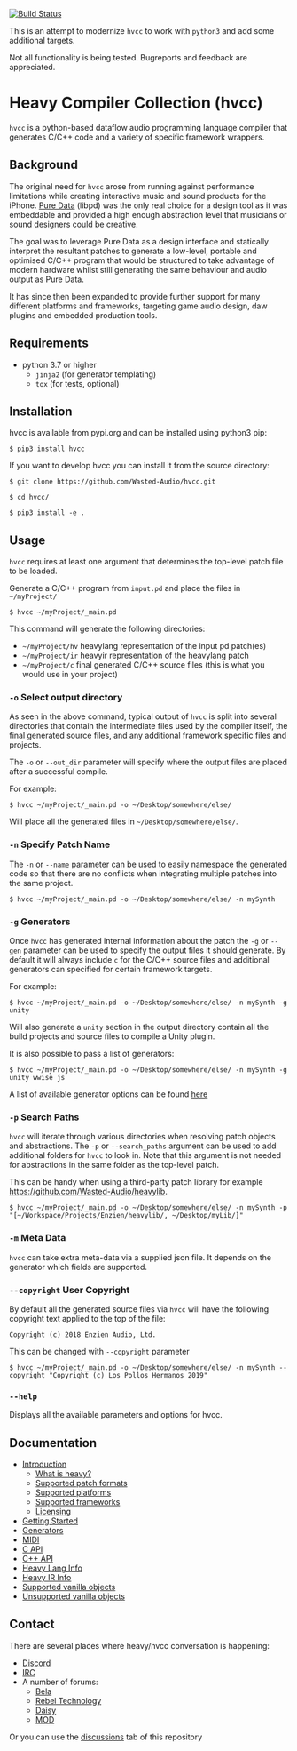 [![Build Status](https://github.com/Wasted-Audio/hvcc/actions/workflows/build.yml/badge.svg)](https://github.com/Wasted-Audio/hvcc/actions)

This is an attempt to modernize `hvcc` to work with `python3` and add some additional targets.

Not all functionality is being tested. Bugreports and feedback are appreciated.

# Heavy Compiler Collection (hvcc)

`hvcc` is a python-based dataflow audio programming language compiler that generates C/C++ code and a variety of specific framework wrappers.

## Background

The original need for `hvcc` arose from running against performance limitations while creating interactive music and sound products for the iPhone. [Pure Data](https://puredata.info) (libpd) was the only real choice for a design tool as it was embeddable and provided a high enough abstraction level that musicians or sound designers could be creative.

The goal was to leverage Pure Data as a design interface and statically interpret the resultant patches to generate a low-level, portable and optimised C/C++ program that would be structured to take advantage of modern hardware whilst still generating the same behaviour and audio output as Pure Data.

It has since then been expanded to provide further support for many different platforms and frameworks, targeting game audio design, daw plugins and embedded production tools.

## Requirements

* python 3.7 or higher
    - `jinja2` (for generator templating)
    - `tox` (for tests, optional)

## Installation
hvcc is available from pypi.org and can be installed using python3 pip:

`$ pip3 install hvcc`

If you want to develop hvcc you can install it from the source directory:

`$ git clone https://github.com/Wasted-Audio/hvcc.git`

`$ cd hvcc/`

`$ pip3 install -e .`

## Usage

`hvcc` requires at least one argument that determines the top-level patch file to be loaded.

Generate a C/C++ program from `input.pd` and place the files in `~/myProject/`

`$ hvcc ~/myProject/_main.pd`

This command will generate the following directories:

* `~/myProject/hv` heavylang representation of the input pd patch(es)
* `~/myProject/ir` heavyir representation of the heavylang patch
* `~/myProject/c` final generated C/C++ source files (this is what you would use in your project)

### `-o` Select output directory

As seen in the above command, typical output of `hvcc` is split into several directories that contain the intermediate files used by the compiler itself, the final generated source files, and any additional framework specific files and projects.

The `-o` or `--out_dir` parameter will specify where the output files are placed after a successful compile.

For example:

`$ hvcc ~/myProject/_main.pd -o ~/Desktop/somewhere/else/`

Will place all the generated files in `~/Desktop/somewhere/else/`.

### `-n` Specify Patch Name

The `-n` or `--name` parameter can be used to easily namespace the generated code so that there are no conflicts when integrating multiple patches into the same project.

`$ hvcc ~/myProject/_main.pd -o ~/Desktop/somewhere/else/ -n mySynth`

### `-g` Generators

Once `hvcc` has generated internal information about the patch the `-g` or `--gen` parameter can be used to specify the output files it should generate. By default it will always include `c` for the C/C++ source files and additional generators can specified for certain framework targets.

For example:

`$ hvcc ~/myProject/_main.pd -o ~/Desktop/somewhere/else/ -n mySynth -g unity`

Will also generate a `unity` section in the output directory contain all the build projects and source files to compile a Unity plugin.

It is also possible to pass a list of generators:

`$ hvcc ~/myProject/_main.pd -o ~/Desktop/somewhere/else/ -n mySynth -g unity wwise js`

A list of available generator options can be found [here](/docs/03.generators.md)

### `-p` Search Paths

`hvcc` will iterate through various directories when resolving patch objects and abstractions. The `-p` or `--search_paths` argument can be used to add additional folders for `hvcc` to look in. Note that this argument is not needed for abstractions in the same folder as the top-level patch.

This can be handy when using a third-party patch library for example https://github.com/Wasted-Audio/heavylib.

`$ hvcc ~/myProject/_main.pd -o ~/Desktop/somewhere/else/ -n mySynth -p "[~/Workspace/Projects/Enzien/heavylib/, ~/Desktop/myLib/]"`

### `-m` Meta Data
`hvcc` can take extra meta-data via a supplied json file. It depends on the generator which fields are supported.

### `--copyright` User Copyright

By default all the generated source files via `hvcc` will have the following copyright text applied to the top of the file:

`Copyright (c) 2018 Enzien Audio, Ltd.`

This can be changed with `--copyright` parameter

`$ hvcc ~/myProject/_main.pd -o ~/Desktop/somewhere/else/ -n mySynth --copyright "Copyright (c) Los Pollos Hermanos 2019"`

### `--help`

Displays all the available parameters and options for hvcc.

## Documentation

* [Introduction](/docs/01.introduction.md)
  - [What is heavy?](/docs/01.introduction.md#what-is-heavy)
  - [Supported patch formats](/docs/01.introduction.md#supported-patch-formats)
  - [Supported platforms](/docs/01.introduction.md#supported-platforms)
  - [Supported frameworks](/docs/01.introduction.md#supported-frameworks)
  - [Licensing](/docs/01.introduction.md#licensing)
* [Getting Started](/docs/02.getting_started.md)
* [Generators](/docs/03.generators.md)
* [MIDI](/docs/04.midi.md)
* [C API](/docs/05.c.md)
* [C++ API](/docs/06.cpp.md)
* [Heavy Lang Info](/docs/07.heavy_lang.md)
* [Heavy IR Info](/docs/08.heavy_ir_lang.md)
* [Supported vanilla objects](/docs/09.supported_vanilla_objects.md)
* [Unsupported vanilla objects](/docs/10.unsupported_vanilla_objects.md)

## Contact
There are several places where heavy/hvcc conversation is happening:
* [Discord](https://discord.gg/fmxJveg)
* [IRC](https://web.libera.chat/#hvcc)
* A number of forums:
  * [Bela](https://forum.bela.io/?q=hvcc)
  * [Rebel Technology](https://community.rebeltech.org/tags/puredata)
  * [Daisy](https://forum.electro-smith.com/t/pure-data/110)
  * [MOD](https://forum.moddevices.com/c/developers/pure-data/56)

Or you can use the [discussions](https://github.com/Wasted-Audio/hvcc/discussions) tab of this repository
